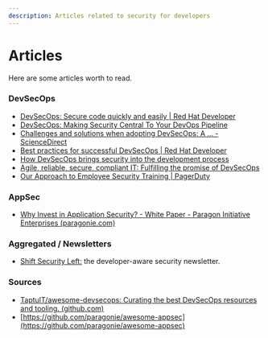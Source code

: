 ```yaml
---
description: Articles related to security for developers
---
```


# Articles

Here are some articles worth to read.

### DevSecOps

* [DevSecOps: Secure code quickly and easily | Red Hat Developer](https://developers.redhat.com/articles/2022/01/27/devsecops-why-you-should-care-and-how-get-started)
* [DevSecOps: Making Security Central To Your DevOps Pipeline](https://spacelift.io/blog/what-is-devsecops)
* [Challenges and solutions when adopting DevSecOps: A … - ScienceDirect](https://www.sciencedirect.com/science/article/pii/S0950584921001543)
* [Best practices for successful DevSecOps | Red Hat Developer](https://developers.redhat.com/articles/2022/06/15/best-practices-successful-devsecops)
* [How DevSecOps brings security into the development process](https://developers.redhat.com/articles/2021/12/01/how-devsecops-brings-security-development-process)
* [Agile, reliable, secure, compliant IT: Fulfilling the promise of DevSecOps](https://www.mckinsey.com/capabilities/mckinsey-digital/our-insights/agile-reliable-secure-compliant-it-fulfilling-the-promise-of-devsecops)
* [Our Approach to Employee Security Training | PagerDuty](https://www.pagerduty.com/blog/security-training-at-pagerduty/)

### AppSec

* [Why Invest in Application Security? - White Paper - Paragon Initiative Enterprises (paragonie.com)](https://paragonie.com/white-paper/2015-why-invest-application-security)

### Aggregated / Newsletters

* [Shift Security Left:](https://shift-security-left.curated.co/) the developer-aware security newsletter.

### Sources

* [TaptuIT/awesome-devsecops: Curating the best DevSecOps resources and tooling. (github.com)](https://github.com/TaptuIT/awesome-devsecops#wikis)
* [https://github.com/paragonie/awesome-appsec](https://github.com/paragonie/awesome-appsec)
